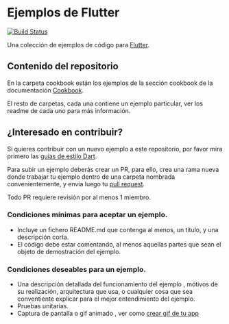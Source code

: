 # Ejemplos de Flutter

[![Build Status](https://travis-ci.org/flutter-es/ejemplos.svg?branch=master)](https://travis-ci.org/flutter-es/ejemplos)

Una colección de ejemplos de código para
[Flutter](https://flutter-es.io).

## Contenido del repositorio

En la carpeta cookbook están los ejemplos de la sección cookbook de la documentación 
[Cookbook](https://flutter-es.io/cookbook).

El resto de carpetas, cada una contiene un ejemplo particular, ver los readme de cada uno para más información.

<!--- 
## Indice

Estos son los ejemplos disponibles:

| Carpeta | Descripción |
|--------|-----|
-->

## ¿Interesado en contribuir?

Si quieres contribuir con un nuevo ejemplo a este repositorio, por favor 
mira primero las [guías de estilo Dart](https://www.dartlang.org/guides/language/effective-dart/style).

Para subir un ejemplo deberás crear un PR, para ello, crea una rama nueva donde trabajar tu ejemplo dentro de una carpeta nombrada convenientemente, y envia luego tu [pull request](https://github.com/flutter-es/ejemplos/pulls).

Todo PR requiere revisión por al menos 1 miembro.

### Condiciones mínimas para aceptar un ejemplo.

* Incluye un fichero README.md que contenga al menos, un título, y una descripción corta.
* El código debe estar comentando, al menos aquellas partes que sean el objeto de demostración del ejemplo.

### Condiciones deseables para un ejemplo.

* Una descripción detallada del funcionamiento del ejemplo , mótivos de su realización, arquitectura que usa, o cualquier cosa que sea conventiente explicar para el mejor entendimiento del ejemplo.
* Pruebas unitarias.
* Captura de pantalla o gif animado , ver como [crear gif de tu app](https://github.com/flutter/flutter/wiki/Making-animated-GIFs-of-Flutter-apps)








